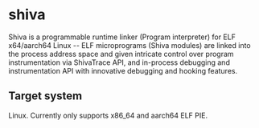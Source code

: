 # shiva
Shiva is a programmable runtime linker (Program interpreter) for ELF x64/aarch64 Linux --
ELF microprograms (Shiva modules) are linked into the process address space and given
intricate control over program instrumentation via ShivaTrace API, and in-process debugging
and instrumentation API with innovative debugging and hooking features. 

## Target system

Linux.
Currently only supports x86_64 and aarch64 ELF PIE.
